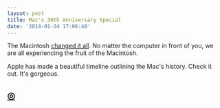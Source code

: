 ```yaml
---
layout: post
title: Mac's 30th Anniversary Special
date: '2014-01-24 17:06:40'
---
```


<p>The Macintosh <a href="http://vintagezen.com/zen/2014/1/23/hello">changed it all</a>. No matter the computer in front of you, we are all experiencing the fruit of the Macintosh. </p>

<p>Apple has made a beautiful timeline outlining the Mac's history. Check it out. It's gorgeous. </p>

<h2 id="httpthenewsprintcoblog30yearsmac"><a href="http://thenewsprint.co/blog/30-years-mac">◎</a></h2>